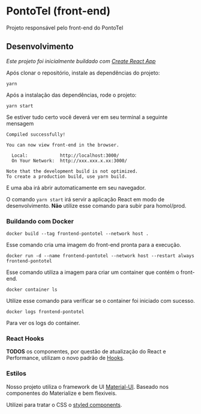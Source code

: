 # PontoTel (front-end)

Projeto responsável pelo front-end do PontoTel

## Desenvolvimento

_Este projeto foi inicialmente buildado com [Create React App](https://github.com/facebook/create-react-app)_

Após clonar o repositório, instale as dependências do projeto:

```
yarn
```

Após a instalação das dependências, rode o projeto:

```
yarn start
```

Se estiver tudo certo você deverá ver em seu terminal a seguinte mensagem

```
Compiled successfully!

You can now view front-end in the browser.

  Local:            http://localhost:3000/
  On Your Network:  http://xxx.xxx.x.xx:3000/

Note that the development build is not optimized.
To create a production build, use yarn build.
```

E uma aba irá abrir automaticamente em seu navegador.

O comando `yarn start` irá servir a aplicação React em modo de desenvolvimento. **Não** utilize esse comando para subir para homol/prod.

### Buildando com Docker


```
docker build --tag frontend-pontotel --network host .
```

Esse comando cria uma imagem do front-end pronta para a execução.

```
docker run -d --name frontend-pontotel --network host --restart always frontend-pontotel
```

Esse comando utiliza a imagem para criar um container que contém o front-end.

```
docker container ls
```

Utilize esse comando para verificar se o container foi iniciado com sucesso.

```
docker logs frontend-pontotel
```

Para ver os logs do container.


### React Hooks

**TODOS** os componentes, por questão de atualização do React e Performance, utilizam o novo padrão de [Hooks](https://pt-br.reactjs.org/docs/hooks-intro.html).

### Estilos

Nosso projeto utiliza o framework de UI [Material-UI](https://material-ui.com/). Baseado nos componentes do Materialize e bem flexiveis.

Utilizei para tratar o CSS o [styled components](https://www.styled-components.com/).
